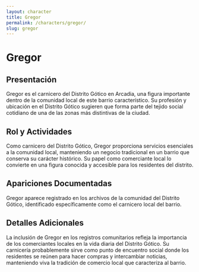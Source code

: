 ```yaml
---
layout: character
title: Gregor
permalink: /characters/gregor/
slug: gregor
---
```


# Gregor

## Presentación
Gregor es el carnicero del Distrito Gótico en Arcadia, una figura importante dentro de la comunidad local de este barrio característico. Su profesión y ubicación en el Distrito Gótico sugieren que forma parte del tejido social cotidiano de una de las zonas más distintivas de la ciudad.

## Rol y Actividades
Como carnicero del Distrito Gótico, Gregor proporciona servicios esenciales a la comunidad local, manteniendo un negocio tradicional en un barrio que conserva su carácter histórico. Su papel como comerciante local lo convierte en una figura conocida y accesible para los residentes del distrito.

## Apariciones Documentadas
Gregor aparece registrado en los archivos de la comunidad del Distrito Gótico, identificado específicamente como el carnicero local del barrio.

## Detalles Adicionales
La inclusión de Gregor en los registros comunitarios refleja la importancia de los comerciantes locales en la vida diaria del Distrito Gótico. Su carnicería probablemente sirve como punto de encuentro social donde los residentes se reúnen para hacer compras y intercambiar noticias, manteniendo viva la tradición de comercio local que caracteriza al barrio.